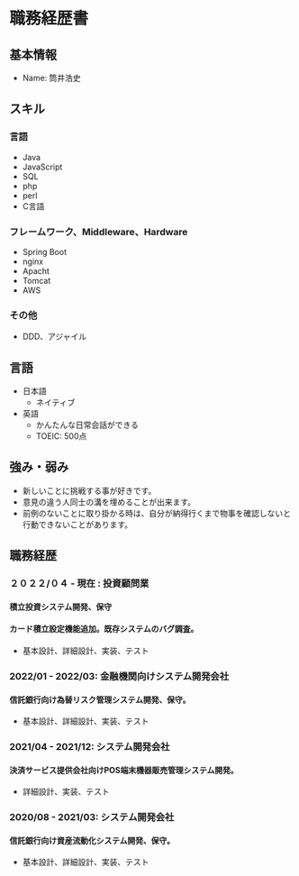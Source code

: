 # 職務経歴書

## 基本情報
- Name: 筒井浩史

## スキル
### 言語
- Java
- JavaScript
- SQL
- php
- perl
- C言語

### フレームワーク、Middleware、Hardware
- Spring Boot
- nginx
- Apacht
- Tomcat
- AWS

### その他
- DDD、アジャイル

## 言語

- 日本語
  - ネイティブ
- 英語
  - かんたんな日常会話ができる
  - TOEIC: 500点

## 強み・弱み
- 新しいことに挑戦する事が好きです。
- 意見の違う人同士の溝を埋めることが出来ます。
- 前例のないことに取り掛かる時は、自分が納得行くまで物事を確認しないと行動できないことがあります。

## 職務経歴
### ２０２２/０４ - 現在 : 投資顧問業
#### 積立投資システム開発、保守
#### カード積立設定機能追加。既存システムのバグ調査。
- 基本設計、詳細設計、実装、テスト

### 2022/01 - 2022/03: 金融機関向けシステム開発会社
#### 信託銀行向け為替リスク管理システム開発、保守。
- 基本設計、詳細設計、実装、テスト

### 2021/04 - 2021/12: システム開発会社
#### 決済サービス提供会社向けPOS端末機器販売管理システム開発。
- 詳細設計、実装、テスト

### 2020/08 - 2021/03: システム開発会社
#### 信託銀行向け資産流動化システム開発、保守。
- 基本設計、詳細設計、実装、テスト

